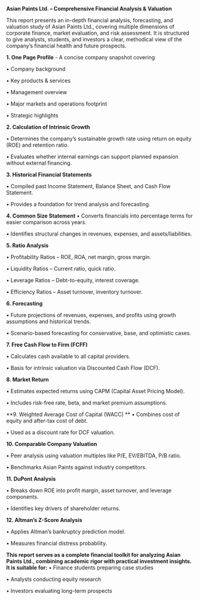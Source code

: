 **Asian Paints Ltd. – Comprehensive Financial Analysis & Valuation**

This report presents an in-depth financial analysis, forecasting, and valuation study of Asian Paints Ltd., covering multiple dimensions of corporate finance, market evaluation, and risk assessment. It is structured to give analysts, students, and investors a clear, methodical view of the company’s financial health and future prospects.

**1. One Page Profile** - A concise company snapshot covering

• Company background

• Key products & services

• Management overview

• Major markets and operations footprint

• Strategic highlights

**2. Calculation of Intrinsic Growth**

• Determines the company’s sustainable growth rate using return on equity (ROE) and retention ratio.

• Evaluates whether internal earnings can support planned expansion without external financing.

**3. Historical Financial Statements**

• Compiled past Income Statement, Balance Sheet, and Cash Flow Statement.

• Provides a foundation for trend analysis and forecasting.

**4. Common Size Statement**
• Converts financials into percentage terms for easier comparison across years.

• Identifies structural changes in revenues, expenses, and assets/liabilities.

**5. Ratio Analysis**

• Profitability Ratios – ROE, ROA, net margin, gross margin.

• Liquidity Ratios – Current ratio, quick ratio.

• Leverage Ratios – Debt-to-equity, interest coverage.

• Efficiency Ratios – Asset turnover, inventory turnover.

**6. Forecasting**

• Future projections of revenues, expenses, and profits using growth assumptions and historical trends.

• Scenario-based forecasting for conservative, base, and optimistic cases.

**7. Free Cash Flow to Firm (FCFF)**

• Calculates cash available to all capital providers.

• Basis for intrinsic valuation via Discounted Cash Flow (DCF).

**8. Market Return**

• Estimates expected returns using CAPM (Capital Asset Pricing Model).

• Includes risk-free rate, beta, and market premium assumptions.

**9. Weighted Average Cost of Capital (WACC) **
• Combines cost of equity and after-tax cost of debt.

• Used as a discount rate for DCF valuation.

**10. Comparable Company Valuation**

• Peer analysis using valuation multiples like P/E, EV/EBITDA, P/B ratio.

• Benchmarks Asian Paints against industry competitors.

**11. DuPont Analysis**

• Breaks down ROE into profit margin, asset turnover, and leverage components.

• Identifies key drivers of shareholder returns.

**12. Altman’s Z-Score Analysis**

• Applies Altman’s bankruptcy prediction model.

• Measures financial distress probability.

**This report serves as a complete financial toolkit for analyzing Asian Paints Ltd., combining academic rigor with practical investment insights. It is suitable for:**
• Finance students preparing case studies

• Analysts conducting equity research

• Investors evaluating long-term prospects
